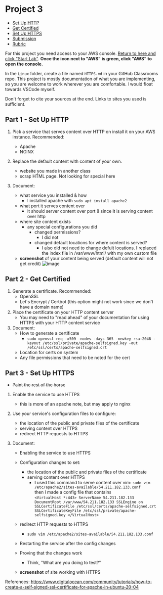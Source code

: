 # Project 3

- [Set Up HTTP](#Set-Up-HTTP)
- [Get Certified](#Get-Certified)
- [Set Up HTTPS](#Set-Up-HTTPS)
- [Submission](#Submission)
- [Rubric](Rubric.md)

For this project you need access to your AWS console. [Return to here and click "Start Lab"](https://awsacademy.instructure.com/courses/13276/modules/items/1137826). **Once the icon next to "AWS" is green, click "AWS" to open the console.**

In the `Linux` folder, create a file named `HTTPS.md` in your GitHub Classrooms repo. This project is mostly documentation of what you are implementing, so you are welcome to work wherever you are comfortable. I would float towards VSCode myself.

Don't forget to cite your sources at the end. Links to sites you used is sufficient.

## Part 1 - Set Up HTTP

1. Pick a service that serves content over HTTP on install it on your AWS instance. Recommended:

   - Apache
   - NGINX

2. Replace the default content with content of your own.

   - website you made in another class
   - scrap HTML page. Not looking for special here

3. Document:

   - what service you installed & how
      - I installed apache with `sudo apt install apache2`
   - what port it serves content over
      - It should server content over port 8 since it is serving content over http
   - where site content exists
     - any special configurations you did
       - changed permissions?
         - I did not
       - changed default locations for where content is served?
         - I also did not need to change defult locations. I replaced the index file in /var/www/html/ with my own custom file
   - **screenshot** of your content being served (default content will not get credit)
   ![image](https://user-images.githubusercontent.com/77516657/159597197-b13f3ba1-2b53-4a41-9753-d73f8171d574.png)


## Part 2 - Get Certified

1. Generate a certificate. Recommended:
   - OpenSSL
   - Let's Encrypt / Certbot (this option might not work since we don't have a domain name)
2. Place the certificate on your HTTP content server
   - You may need to "read ahead" of your documentation for using HTTPS with your HTTP content service
3. Document:
   - How to generate a certificate
      - `sudo openssl req -x509 -nodes -days 365 -newkey rsa:2048 -keyout /etc/ssl/private/apache-selfsigned.key -out /etc/ssl/certs/apache-selfsigned.crt`
   - Location for certs on system
   - Any file permissions that need to be noted for the cert

## Part 3 - Set Up HTTPS

- ~~Paint the rest of the horse~~

1. Enable the service to use HTTPS
   - this is more of an apache note, but may apply to nginx
2. Use your service's configuration files to configure:

   - the location of the public and private files of the certificate
   - serving content over HTTPS
   - redirect HTTP requests to HTTPS

3. Document:
   - Enabling the service to use HTTPS
   - Configuration changes to set:
     - the location of the public and private files of the certificate
     - serving content over HTTPS
         - I used this command to serve content over vim: `sudo vim /etc/apache2/sites-available/54.211.182.133.conf`\
      then I made a config file that contains\
   `<VirtualHost *:443>
   ServerName 54.211.182.133
   DocumentRoot /var/www/54.211.182.133
   SSLEngine on
   SSLCertificateFile /etc/ssl/certs/apache-selfsigned.crt
   SSLCertificateKeyFile /etc/ssl/private/apache-selfsigned.key
</VirtualHost>`

   - redirect HTTP requests to HTTPS
      - `sudo vim /etc/apache2/sites-available/54.211.182.133.conf`
   - Restarting the service after the config changes
   - Proving that the changes work
     - Think, "What are you doing to test?"
   - **screenshot** of site working with HTTPS


References: https://www.digitalocean.com/community/tutorials/how-to-create-a-self-signed-ssl-certificate-for-apache-in-ubuntu-20-04
